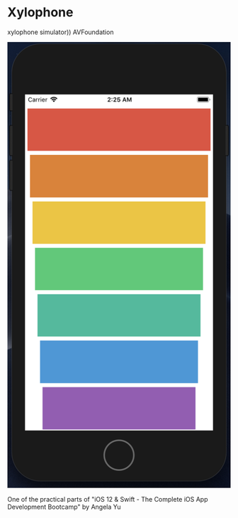 # Xylophone

xylophone simulator)) AVFoundation

![Xylophone](https://github.com/serjkarev/Xylophone/blob/master/demo.png)

One of the practical parts of "iOS 12 & Swift - The Complete iOS App Development Bootcamp" by Angela Yu
